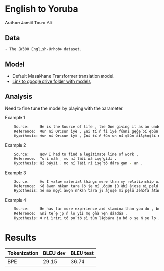 # English to Yoruba

Author: Jamiil Toure Ali

## Data

	- The JW300 English-Urhobo dataset.

## Model

- Default Masakhane Transformer translation model.
- [Link to google drive folder with models](https://drive.google.com/open?id=19hSc8eNY6iXy3rxHmicrFCRRlSaQIxIx)

## Analysis

Need to fine tune the model by playing with the parameter.

Example 1
```sh
	Source:     He is the Source of life , the One giving it as an undeserved gift through Christ .
	Reference:  Òun ni Orísun ìyè , Ẹni tí ń fi ìyè fúnni gẹ́gẹ́ bí ẹbùn tí a kò lẹ́tọ̀ọ́ sí nípasẹ̀ Kristi .
	Hypothesis: Òun ni Orísun ìyè , Ẹni tí ń fún un ní ẹ̀bùn àìlẹ́tọ̀ọ́sí nípasẹ̀ Kristi .
```

Example 2
```sh
	Source:     Now I had to find a legitimate line of work .
	Reference:  Torí náà , mo ní láti wá iṣẹ́ gidi .
	Hypothesis: Ní báyìí , mo ní láti rí iṣẹ́ tó dára gan - an .
```

Example 3
```sh
	Source:     Do I value material things more than my relationship with Jehovah and with people ?
	Reference:  Ṣé àwọn nǹkan tara ló jẹ mí lógún jù àbí àjọṣe mi pẹ̀lú Jèhófà àtàwọn èèyàn ?
	Hypothesis: Ṣé mo mọyì àwọn nǹkan tara ju àjọṣe mi pẹ̀lú Jèhófà àtàwọn èèyàn lọ ?
```

Example 4
```sh
	Source:     He has far more experience and stamina than you do , but he patiently walks near you .
	Reference:  Ẹni tẹ́ ẹ jọ ń lọ yìí mọ ọ̀nà yẹn dáadáa .
	Hypothesis: Ó ní ìrírí tó pọ̀ tó sì tún lágbára ju bó o ṣe ń ṣe lọ , àmọ́ ó ń fi sùúrù rìn nítòsí rẹ .
```

# Results

Tokenization | BLEU dev | BLEU test
--- | --- | ---
BPE| 29.15 | 36.74
